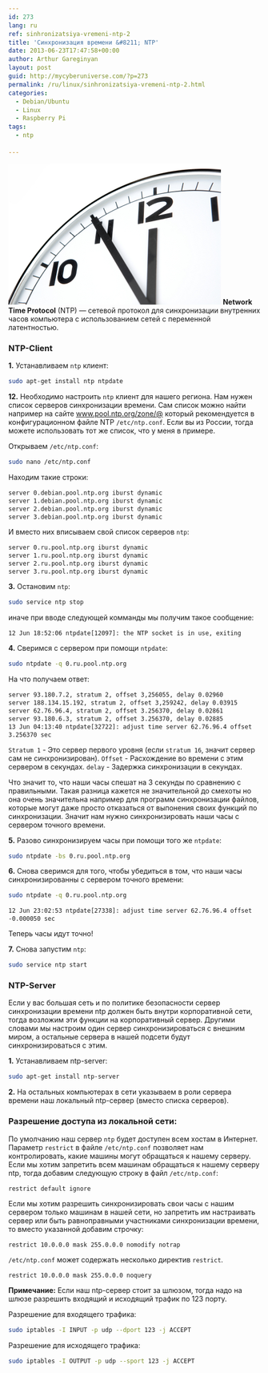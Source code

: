 ```yaml
---
id: 273
lang: ru
ref: sinhronizatsiya-vremeni-ntp-2
title: 'Синхронизация времени &#8211; NTP'
date: 2013-06-23T17:47:58+00:00
author: Arthur Gareginyan
layout: post
guid: http://mycyberuniverse.com/?p=273
permalink: /ru/linux/sinhronizatsiya-vremeni-ntp-2.html
categories:
  - Debian/Ubuntu
  - Linux
  - Raspberry Pi
tags:
  - ntp

---
```


![thumb](/images/clock.jpg)
**Network Time Protocol** (NTP) — сетевой протокол для синхронизации внутренних часов компьютера с использованием сетей с переменной латентностью.


### NTP-Client

**1.** Устанавливаем `ntp` клиент:

```sh
sudo apt-get install ntp ntpdate
```

**12.** Необходимо настроить `ntp` клиент для нашего региона. Нам нужен список серверов синхронизации времени. Сам список можно найти например на сайте <a href="http://www.pool.ntp.org/zone/@" target="_blank">www.pool.ntp.org/zone/@</a> который рекомендуется в конфигурационном файле NTP `/etc/ntp.conf`. Если вы из России, тогда можете использовать тот же список, что у меня в примере.

Открываем `/etc/ntp.conf`:

```sh
sudo nano /etc/ntp.conf
```

Находим такие строки:

	server 0.debian.pool.ntp.org iburst dynamic
	server 1.debian.pool.ntp.org iburst dynamic
	server 2.debian.pool.ntp.org iburst dynamic
	server 3.debian.pool.ntp.org iburst dynamic

И вместо них вписываем свой список серверов `ntp`:

	server 0.ru.pool.ntp.org iburst dynamic
	server 1.ru.pool.ntp.org iburst dynamic
	server 2.ru.pool.ntp.org iburst dynamic
	server 3.ru.pool.ntp.org iburst dynamic

**3.** Остановим `ntp`:

```sh
sudo service ntp stop
```

иначе при вводе следующей комманды мы получим такое сообщение:

	12 Jun 18:52:06 ntpdate[12097]: the NTP socket is in use, exiting

**4.** Сверимся с сервером при помощи `ntpdate`:

```sh
sudo ntpdate -q 0.ru.pool.ntp.org
```

На что получаем ответ:

```
server 93.180.7.2, stratum 2, offset 3,256055, delay 0.02960
server 188.134.15.192, stratum 2, offset 3,259242, delay 0.03915
server 62.76.96.4, stratum 2, offset 3.256370, delay 0.02861
server 93.180.6.3, stratum 2, offset 3.256370, delay 0.02885
13 Jun 04:13:40 ntpdate[32722]: adjust time server 62.76.96.4 offset 3.256370 sec
```

`Stratum 1` - Это сервер первого уровня (если `stratum 16`, значит сервер сам не синхронизирован).
`Offset` - Расхождение во времени с этим сервером в секундах.
`delay` - Задержка синхронизации в секундах.

Что значит то, что наши часы спешат на 3 секунды по сравнению с правильными. Такая разница кажется не значительной до смехоты но она очень значительна например для программ синхронизации файлов, которые могут даже просто отказаться от выпонения своих функций по синхронизации. Значит нам нужно синхронизировать наши часы с сервером точного времени.

**5.** Разово синхронизируем  часы при помощи того же `ntpdate`:

```sh
sudo ntpdate -bs 0.ru.pool.ntp.org
```

**6.** Снова сверимся для того, чтобы убедиться в том, что наши часы синхронизированны с сервером точного времени:

```sh
sudo ntpdate -q 0.ru.pool.ntp.org
```

	12 Jun 23:02:53 ntpdate[27338]: adjust time server 62.76.96.4 offset -0.000050 sec

Теперь часы идут точно!

**7.** Снова запустим `ntp`:

```sh
sudo service ntp start
```


### NTP-Server

Если у вас большая сеть и по политике безопасности сервер синхронизации времени ntp должен быть внутри корпоративной сети, тогда возложим эти функции на корпоративный сервер. Другими словами мы настроим один сервер синхронизироваться с внешним миром, а остальные сервера в нашей подсети будут синхронизироваться с этим.

**1.** Устанавливаем ntp-server:

```sh
sudo apt-get install ntp-server
```

**2.** На остальных компьютерах в сети указываем в роли сервера времени наш локальный ntp-сервер (вместо списка серверов).


### Разрешение доступа из локальной сети:

По умолчанию наш сервер `ntp` будет доступен всем хостам в Интернет. Параметр `restrict` в файле `/etc/ntp.conf` позволяет нам контролировать, какие машины могут обращаться к нашему серверу. Если мы хотим запретить всем машинам обращаться к нашему серверу ntp, тогда добавим следующую строку в файл `/etc/ntp.conf`:

```
restrict default ignore
```

Если мы хотим разрешить синхронизировать свои часы с нашим сервером только машинам в нашей сети, но запретить им настраивать сервер или быть равноправными участниками синхронизации времени, то вместо указанной добавим строчку:

```
restrict 10.0.0.0 mask 255.0.0.0 nomodify notrap
```

`/etc/ntp.conf` может содержать несколько директив `restrict`.

```
restrict 10.0.0.0 mask 255.0.0.0 noquery
```

**Примечание:**
Если наш ntp-сервер стоит за шлюзом, тогда надо на шлюзе разрешить входящий и исходящий трафик по 123 порту. 

Разрешение для входящего трафика:

```sh
sudo iptables -I INPUT -p udp --dport 123 -j ACCEPT
```

Разрешение для исходящего трафика:

```sh
sudo iptables -I OUTPUT -p udp --sport 123 -j ACCEPT
```


 
